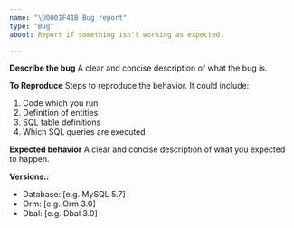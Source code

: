 ```yaml
---
name: "\U0001F41B Bug report"
type: "Bug"
about: Report if something isn't working as expected.

---
```


**Describe the bug**
A clear and concise description of what the bug is.

**To Reproduce**
Steps to reproduce the behavior. It could include:
1. Code which you run
2. Definition of entities
3. SQL table definitions
4. Which SQL queries are executed

**Expected behavior**
A clear and concise description of what you expected to happen.

**Versions::**
 - Database: [e.g. MySQL 5.7]
 - Orm: [e.g. Orm 3.0]
 - Dbal: [e.g. Dbal 3.0]
